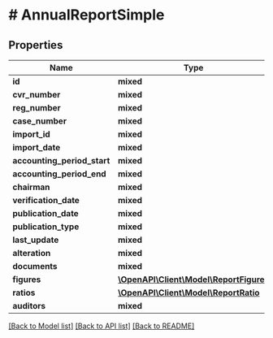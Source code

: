 # # AnnualReportSimple

## Properties

Name | Type | Description | Notes
------------ | ------------- | ------------- | -------------
**id** | **mixed** |  |
**cvr_number** | **mixed** |  | [optional]
**reg_number** | **mixed** |  | [optional]
**case_number** | **mixed** |  |
**import_id** | **mixed** |  | [optional]
**import_date** | **mixed** |  |
**accounting_period_start** | **mixed** |  |
**accounting_period_end** | **mixed** |  |
**chairman** | **mixed** |  | [optional]
**verification_date** | **mixed** |  | [optional]
**publication_date** | **mixed** |  |
**publication_type** | **mixed** |  |
**last_update** | **mixed** |  |
**alteration** | **mixed** |  |
**documents** | **mixed** |  |
**figures** | [**\OpenAPI\Client\Model\ReportFigures**](ReportFigures.md) |  | [optional]
**ratios** | [**\OpenAPI\Client\Model\ReportRatio**](ReportRatio.md) |  | [optional]
**auditors** | **mixed** |  |

[[Back to Model list]](../../README.md#models) [[Back to API list]](../../README.md#endpoints) [[Back to README]](../../README.md)
